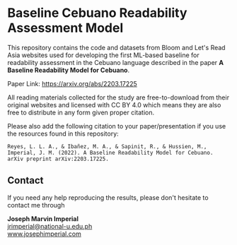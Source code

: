 # Baseline Cebuano Readability Assessment Model

This repository contains the code and datasets from Bloom and Let's Read Asia websites used for developing the first ML-based baseline for readability assessment in the Cebuano language described in the paper **A Baseline Readability Model for Cebuano**. 

Paper Link: https://arxiv.org/abs/2203.17225

All reading materials collected for the study are free-to-download from their original websites and licensed with CC BY 4.0 which means they are also free to distribute in any form given proper citation.

Please also add the following citation to your paper/presentation if you use the resources found in this repository:
```
Reyes, L. L. A., & Ibañez, M. A., & Sapinit, R., & Hussien, M., Imperial, J. M. (2022). A Baseline Readability Model for Cebuano. arXiv preprint arXiv:2203.17225.
```

## Contact

If you need any help reproducing the results, please don't hesitate to contact me through

**Joseph Marvin Imperial** <br/>
jrimperial@national-u.edu.ph <br/>
www.josephimperial.com 
